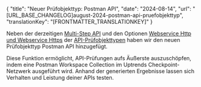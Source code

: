 {
  "title": "Neuer Prüfobjekttyp: Postman API",
  "date": "2024-08-14",
  "url": "[URL_BASE_CHANGELOG]august-2024-postman-api-pruefobjekttyp",
  "translationKey": "[FRONTMATTER_TRANSLATIONKEY]"
}

Neben der derzeitigen [Multi-Step API]([LINK_URL_1]) und den Optionen [Webservice Http und Webservice Https]([LINK_URL_2]) der [API-Prüfobjekttypen]([LINK_URL_3]) haben wir den neuen Prüfobjekttyp Postman API hinzugefügt.

Diese Funktion ermöglicht, API-Prüfungen aufs Äußerste auszuschöpfen, indem eine Postman Workspace Collection im Uptrends Checkpoint-Netzwerk ausgeführt wird. Anhand der generierten Ergebnisse lassen sich Verhalten und Leistung deiner APIs testen.